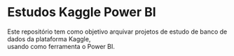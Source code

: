 <h1> Estudos Kaggle Power BI </h1>

<p> Este repositório tem como objetivo arquivar projetos de estudo de banco de dados da plataforma Kaggle, <br/>
usando como ferramenta o Power BI. <p>
